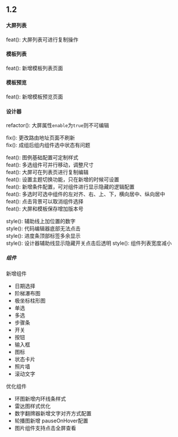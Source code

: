 
## 1.2  

#### 大屏列表  
feat(): 大屏列表可进行复制操作  

#### 模板列表
feat(): 新增模板列表页面  

#### 模板预览  
feat(): 新增模板预览页面  

#### 设计器
refactor(): 大屏属性`enable`为`true`则不可编辑  

fix(): 更改路由地址页面不刷新  
fix(): 成组后组内组件选中状态有问题  

feat(): 图例基础配置可定制样式  
feat(): 多选组件可并行移动，调整尺寸  
feat(): 大屏可在列表页进行复制编辑  
feat(): 设置主题切换功能，只在新增的时候可设置  
feat(): 新增条件配置，可对组件进行显示隐藏的逻辑配置  
feat(): 多选时可选中组件的左对齐、右、上、下，横向居中、纵向居中  
feat(): 点击背景可以取消组件选择  
feat(): 大屏和模板保存增加版本号  

style(): 辅助线上加位置的数字  
style(): 代码编辑器底部无法点击  
style(): 进度条顶部标签多余显示    
style(): 设计器辅助线显示隐藏开关点击后透明
style(): 组件列表宽度减小

##### 组件

新增组件    
- 日期选择  
- 阶梯瀑布图  
- 极坐标柱形图    
- 单选  
- 多选  
- 步骤条  
- 开关  
- 按钮  
- 输入框  
- 图标  
- 状态卡片  
- 照片墙  
- 滚动文字   

优化组件  
- 环图新增内环线条样式  
- 雷达图样式优化  
- 数字翻牌器新增文字对齐方式配置    
- 轮播图新增 pauseOnHover配置     
- 图片组件支持点击全屏查看  